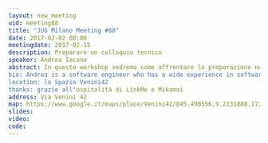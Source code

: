 ```yaml
---
layout: new_meeting
uid: meeting88
title: "JUG Milano Meeting #88"
date: 2017-02-02 00:00
meetingdate: 2017-02-15
description: Preparare un colloquio tecnico
speaker: Andrea Iacono
abstract: In questo workshop vedremo come affrontare la preparazione necessaria a superare i colloqui tecnici. Nella prima parte vedremo un'introduzione ai concetti di base utilizzati per valutare la bontà degli algoritmi e un ripasso degli algoritmi fondamentali; la seconda parte, invece, sarà un <b><i>hands-on</i></b> con degli esercizi da risolvere scrivendo codice e analizzando le soluzioni proposte.<br/><br/>Il workshop è disponibile su github: [https://github.com/andreaiacono/TalkTechInterview](https://github.com/andreaiacono/TalkTechInterview)<br/>
bio: Andrea is a software engineer who has a wide experience in software development, ranging from e-commerce to industrial automation, from public administration to Web TV. His interests are in artificial intelligence, machine learning and data (both big and small). He is a co-lead of the Java User Group of Milan from 2011.
location: lo Spazio Venini42
thanks: grazie all'ospitalità di LinkMe e Mikamai
address: Via Venini 42
map: https://www.google.it/maps/place/Venini42/@45.490556,9.2131888,17z/data=!3m1!4b1!4m5!3m4!1s0x4786c6de20e6362f:0xc95afb6f555f4ed6!8m2!3d45.490556!4d9.2153775
slides:
video:
code:
---
```

